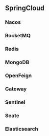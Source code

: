 ## SpringCloud
### Nacos

### RocketMQ

### Redis

### MongoDB

### OpenFeign

### Gateway

### Sentinel

### Seate

### Elasticsearch